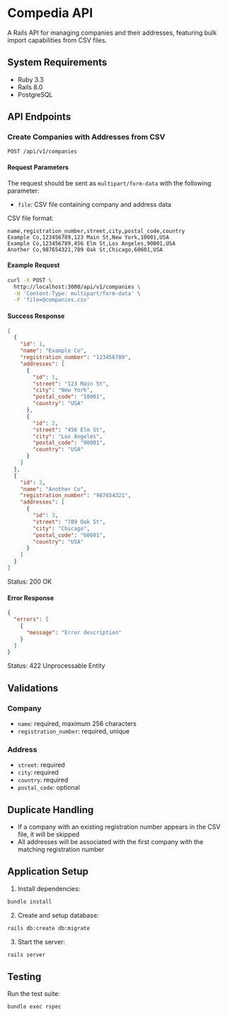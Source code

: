 # Compedia API

A Rails API for managing companies and their addresses, featuring bulk import capabilities from CSV files.

## System Requirements

* Ruby 3.3
* Rails 8.0
* PostgreSQL

## API Endpoints

### Create Companies with Addresses from CSV

```
POST /api/v1/companies
```

#### Request Parameters

The request should be sent as `multipart/form-data` with the following parameter:

* `file`: CSV file containing company and address data

CSV file format:
```csv
name,registration_number,street,city,postal_code,country
Example Co,123456789,123 Main St,New York,10001,USA
Example Co,123456789,456 Elm St,Los Angeles,90001,USA
Another Co,987654321,789 Oak St,Chicago,60601,USA
```

#### Example Request

```bash
curl -X POST \
  http://localhost:3000/api/v1/companies \
  -H 'Content-Type: multipart/form-data' \
  -F 'file=@companies.csv'
```

#### Success Response

```json
[
  {
    "id": 1,
    "name": "Example Co",
    "registration_number": "123456789",
    "addresses": [
      {
        "id": 1,
        "street": "123 Main St",
        "city": "New York",
        "postal_code": "10001",
        "country": "USA"
      },
      {
        "id": 2,
        "street": "456 Elm St",
        "city": "Los Angeles",
        "postal_code": "90001",
        "country": "USA"
      }
    ]
  },
  {
    "id": 2,
    "name": "Another Co",
    "registration_number": "987654321",
    "addresses": [
      {
        "id": 3,
        "street": "789 Oak St",
        "city": "Chicago",
        "postal_code": "60601",
        "country": "USA"
      }
    ]
  }
]
```

Status: 200 OK

#### Error Response

```json
{
  "errors": [
    {
      "message": "Error description"
    }
  ]
}
```

Status: 422 Unprocessable Entity

## Validations

### Company
* `name`: required, maximum 256 characters
* `registration_number`: required, unique

### Address
* `street`: required
* `city`: required
* `country`: required
* `postal_code`: optional

## Duplicate Handling

* If a company with an existing registration number appears in the CSV file, it will be skipped
* All addresses will be associated with the first company with the matching registration number

## Application Setup

1. Install dependencies:
```bash
bundle install
```

2. Create and setup database:
```bash
rails db:create db:migrate
```

3. Start the server:
```bash
rails server
```

## Testing

Run the test suite:
```bash
bundle exec rspec
``` 
